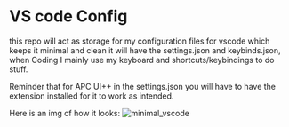 # VS code Config
this repo will act as storage for my configuration files for vscode which keeps it minimal and clean
it will have the settings.json and keybinds.json, when Coding I mainly use my keyboard and shortcuts/keybindings to do stuff.

Reminder that for APC UI++ in the settings.json you will have to have the extension installed for it to work as intended.

Here is an img of how it looks:
![minimal_vscode](https://github.com/kwame-Owusu/VS-CODE-CONFIG/assets/98961379/66190a05-26f5-4bf6-825f-893ec00eefb7)
